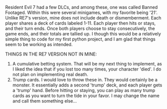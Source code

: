 Resident Evil 7 had a few DLCs, and among these, one was called Banned Footaged. Within this were several minigames, with my favorite being '21'. Unlike RE7's version, mine does not include death or dismemberment.
Each player shares a deck of cards labeled 1-11. Each player then hits or stays, and their turn ends. Once both players choose to stay consecutively, the game ends, and their totals are tallied up.
I though this would be a relatively simple thing to code for my first python project, and I am glad that things seem to be working as intended.

THINGS IN THE RE7 VERSION NOT IN MINE:
  1. A cumulative betting system. That will be my next thing to implement, as I liked the idea that if you lost too many times, your character 'died'. I do not plan on implementing real death.
  2. Trump cards. I would love to throw these in. They would certainly be a monster. It essentially adds a second 'trump' deck, and each player gets a 'trump' hand. Before hitting or staying, you can play as many trump cards as you want to turn the tide in your favor. I may change the name and call them something else...

